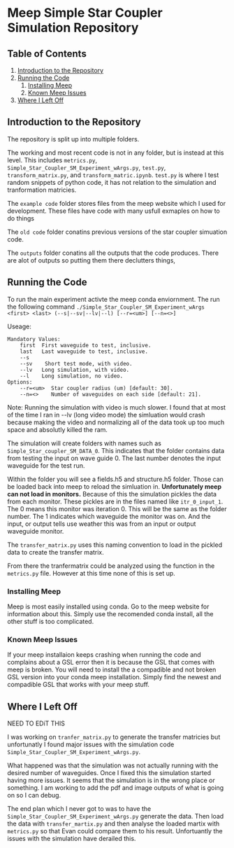 # Meep Simple Star Coupler Simulation Repository

## Table of Contents
1. [Introduction to the Repository](#1)
2. [Running the Code](#2)
   1. [Installing Meep](#2.1)
   2. [Known Meep Issues](#2.2)
3. [Where I Left Off](#3)

## Introduction to the Repository <a name="1"></a>
The repository is split up into multiple folders. 

The working and most recent code is not in any folder, but is instead at this level. This includes `metrics.py`, `Simple_Star_Coupler_SM_Experiment_wArgs.py`, `test.py`, `transform_matrix.py`, and `transform_matric.ipynb`. `test.py` is where I test random snippets of python code, it has not relation to the simulation and tranformation matricies. 

The `example code` folder stores files from the meep website which I used for development. These files have code with many usfull exmaples on how to do things

The `old code` folder conatins previous versions of the star coupler simuation code. 

The `outputs` folder conatins all the outputs that the code produces. There are alot of outputs so putting them there declutters things,

## Running the Code <a name="1"></a>
To run the main experiment activte the meep conda enviornment. The run the following command `./Simple_Star_Coupler_SM_Experiment_wArgs <first> <last> (--s|--sv|--lv|--l) [--r=<um>] [--n=<>]`

Useage:
```
Mandatory Values:
    first  First waveguide to test, inclusive.
    last   Last waveguide to test, inclusive.
    --s
    --sv    Short test mode, with video.
    --lv   Long simulation, with video. 
    --l    Long simulation, no video.    
Options:
    --r=<um>  Star coupler radius (um) [default: 30].
    --n=<>    Number of waveguides on each side [default: 21].
```

Note: Running the simulation with video is much slower. I found that at most of the time I ran in --lv (long video mode) the simluation would crash because making the video and normalizing all of the data took up too much space and absolutly killed the ram.

The simulation will create folders with names such as `Simple_Star_coupler_SM_DATA_0`. This indicates that the folder contains data from testing the input on wave guide 0. The last number denotes the input waveguide for the test run. 

Within the folder you will see a fields.h5 and structure.h5 folder. Those can be loaded back into meep to reload the simluation in. **Unfortunately meep can not load in monitors.** Because of this the simulation pickles the data from each monitor. These pickles are in the files named like `itr_0_input_1`. The 0 means this monitor was iteration 0. This will be the same as the folder number. The 1 indicates which waveguide the monitor was on. And the input, or output tells use weather this was from an input or output waveguide monitor.

The `transfer_matrix.py` uses this naming convention to load in the pickled data to create the transfer matrix. 

From there the tranfermatrix could be analyzed using the function in the `metrics.py` file. However at this time none of this is set up. 


### Installing Meep <a name="2.1"></a>
Meep is most easily installed using conda. Go to the meep website for information about this. Simply use the recomended conda install, all the other stuff is too complicated. 

### Known Meep Issues <a name="2.2"></a>
If your meep installaion keeps crashing when running the code and complains about a GSL error then it is because the GSL that comes with meep is broken. You will need to install the a compadible and not broken GSL version into your conda meep installation. Simply find the newest and compadible GSL that works with your meep stuff. 

## Where I Left Off <a name="3"></a>

NEED TO EDiT THIS

I was working on `tranfer_matrix.py` to generate the transfer matricies but unfortunatly I found major issues with the simulation code `Simple_Star_Coupler_SM_Experiment_wArgs.py`. 

What happened was that the simulation was not actually running with the desired number of waveguides. Once I fixed this the simulation started having more issues. It seems that the simulation is in the wrong place or something. I am working to add the pdf and image outputs of what is going on so I can debug. 

The end plan which I never got to was to have the `Simple_Star_Coupler_SM_Experiment_wArgs.py` generate the data. Then load the data with `transfer_martix.py` and then analyse the loaded martix with `metrics.py` so that Evan could compare them to his result. Unfortuantly the issues with the simulation have derailed this. 